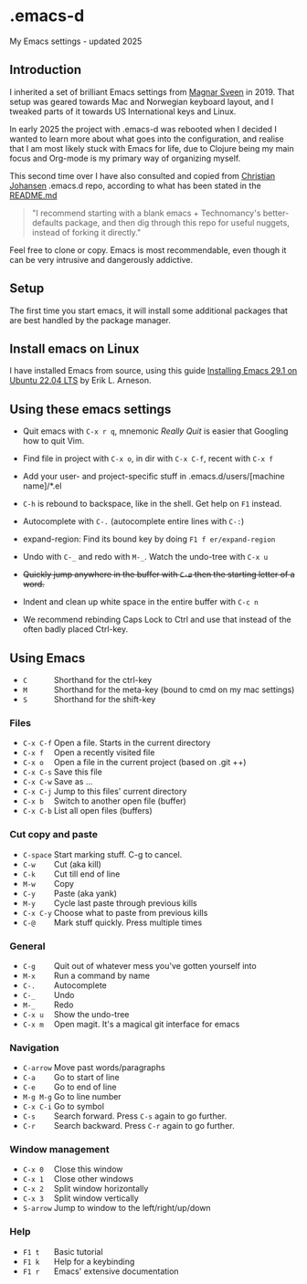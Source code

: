 # .emacs-d

My Emacs settings - updated 2025


## Introduction

I inherited a set of brilliant Emacs settings from [Magnar Sveen](https://github.com/magnars) in 2019.
That setup was geared towards Mac and Norwegian keyboard layout, and I tweaked
parts of it towards US International keys and Linux.

In early 2025 the project with .emacs-d was rebooted when I decided I wanted to
learn more about what goes into the configuration, and realise that I am most
likely stuck with Emacs for life, due to Clojure being my main focus and
Org-mode is my primary way of organizing myself.

This second time over I have also consulted and copied from [Christian Johansen](https://github.com/cjohansen)
.emacs.d repo, according to what has been stated in the [README.md](https://github.com/cjohansen/.emacs.d/blob/master/README.md)

>"I recommend starting with a blank emacs + Technomancy's better-defaults
>package, and then dig through this repo for useful nuggets, instead of
>forking it directly."


Feel free to clone or copy. Emacs is most recommendable, even though it can be
very intrusive and dangerously addictive.

## Setup

The first time you start emacs, it will install some additional packages
that are best handled by the package manager.


## Install emacs on Linux

I have installed Emacs from source, using this guide [Installing Emacs 29.1 on Ubuntu 22.04 LTS](https://arnesonium.com/2023/07/emacs-29-1-on-ubuntu-22-04-lts)
by Erik L. Arneson.


## Using these emacs settings

* Quit emacs with `C-x r q`, mnemonic *Really Quit* is easier that Googling how to quit Vim.

 * Find file in project with `C-x o`, in dir with `C-x C-f`, recent with `C-x f`

 * Add your user- and project-specific stuff in .emacs.d/users/[machine name]/*.el

 * `C-h` is rebound to backspace, like in the shell. Get help on `F1` instead.

 * Autocomplete with `C-.` (autocomplete entire lines with `C-:`)

 * expand-region: Find its bound key by doing `F1 f er/expand-region`

 * Undo with `C-_` and redo with `M-_`. Watch the undo-tree with `C-x u`

 * ~~Quickly jump anywhere in the buffer with `C-ø` then the starting letter of a word.~~

 * Indent and clean up white space in the entire buffer with `C-c n`

 * We recommend rebinding Caps Lock to Ctrl and use that instead of the often badly placed Ctrl-key.

## Using Emacs

* `C      ` Shorthand for the ctrl-key
* `M      ` Shorthand for the meta-key (bound to cmd on my mac settings)
* `S      ` Shorthand for the shift-key

### Files

* `C-x C-f` Open a file. Starts in the current directory
* `C-x f  ` Open a recently visited file
* `C-x o  ` Open a file in the current project (based on .git ++)
* `C-x C-s` Save this file
* `C-x C-w` Save as ...
* `C-x C-j` Jump to this files' current directory
* `C-x b  ` Switch to another open file (buffer)
* `C-x C-b` List all open files (buffers)

### Cut copy and paste

* `C-space` Start marking stuff. C-g to cancel.
* `C-w    ` Cut (aka kill)
* `C-k    ` Cut till end of line
* `M-w    ` Copy
* `C-y    ` Paste (aka yank)
* `M-y    ` Cycle last paste through previous kills
* `C-x C-y` Choose what to paste from previous kills
* `C-@    ` Mark stuff quickly. Press multiple times

### General

* `C-g    ` Quit out of whatever mess you've gotten yourself into
* `M-x    ` Run a command by name
* `C-.    ` Autocomplete
* `C-_    ` Undo
* `M-_    ` Redo
* `C-x u  ` Show the undo-tree
* `C-x m  ` Open magit. It's a magical git interface for emacs

### Navigation

* `C-arrow` Move past words/paragraphs
* `C-a    ` Go to start of line
* `C-e    ` Go to end of line
* `M-g M-g` Go to line number
* `C-x C-i` Go to symbol
* `C-s    ` Search forward. Press `C-s` again to go further.
* `C-r    ` Search backward. Press `C-r` again to go further.

### Window management

* `C-x 0  ` Close this window
* `C-x 1  ` Close other windows
* `C-x 2  ` Split window horizontally
* `C-x 3  ` Split window vertically
* `S-arrow` Jump to window to the left/right/up/down

### Help

* `F1 t   ` Basic tutorial
* `F1 k   ` Help for a keybinding
* `F1 r   ` Emacs' extensive documentation

